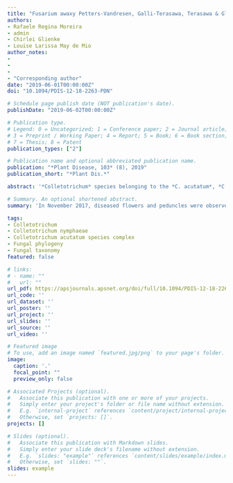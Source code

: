 ```yaml
---
title: "Fusarium awaxy Petters-Vandresen, Galli-Terasawa, Terasawa & Glienke, sp. nov."
authors:
- Rafaele Regina Moreira
- admin
- Chirlei Glienke
- Louise Larissa May de Mio
author_notes:
-
-
-
- "Corresponding author"
date: "2019-06-01T00:00:00Z"
doi: "10.1094/PDIS-12-18-2263-PDN"

# Schedule page publish date (NOT publication's date).
publishDate: "2019-06-02T00:00:00Z"

# Publication type.
# Legend: 0 = Uncategorized; 1 = Conference paper; 2 = Journal article;
# 3 = Preprint / Working Paper; 4 = Report; 5 = Book; 6 = Book section;
# 7 = Thesis; 8 = Patent
publication_types: ["2"]

# Publication name and optional abbreviated publication name.
publication: "*Plant Disease, 103* (8), 2019"
publication_short: "*Plant Dis.*"

abstract: '*Colletotrichum* species belonging to the *C. acutatum*, *C. gloeosporioides*, and *C. boninense* complexes were reported in *Pyrus* spp. to cause lesions on fruits and leaves (Fu et al. 2019). In November 2017, diseased flowers and peduncles were observed in a Japanese pear (Pyrus pyrifolia) orchard cultivar Hosui in Campo Largo and Quatro Barras, Paraná, Brazil. On the surface of the decayed tissue, acervuli and orange conidial masses were found. Pure cultures were obtained following monosporic isolation and grown on potato dextrose agar (PDA) at 25°C with a 12-h photoperiod under fluorescent light for 7 days. The colony color was white to gray on the surface and orange on the bottom of the dish. The conidia were one-celled, hyaline, fusiform, and with a length and width ranging between 9 and 20 μm, and between 3 and 6.5 μm, respectively. These morphological characteristics correspond to *Colletotrichum nymphaeae* (Pass.) Aa and several other phylogenetically close species (Damm et al. 2012). In order to perform the pathogenicity test, a suspension containing 1 × 104 conidia/ml was prepared from the monosporic isolates (PpCnPR17_02 and PpCnPR17_03) with 1-week-old cultures growing on PDA medium at 25°C with a 12-h photoperiod under fluorescent light. An aliquot of 20 µl of the suspension was deposited on the surface of flower structures, peduncles, and wounded ripe fruits of *P. pyrifolia* cultivar Hosui. Sterile distilled water drops served as controls. Each isolate treatment was arranged in a completely randomized design with five replications for fruit and peduncles and 10 replications for flowers. The inoculated structures were maintained in moist chambers for 20 days at 25 ± 2°C with a 12-h photoperiod under fluorescent light. Only the inoculated structures showed symptoms. Lesions, after inoculation, were observed in 3 days on flower structures, in 11 days on peduncles, and in 3 days on wounded ripe fruits. The pathogen was reisolated from the lesions. Colony and conidia morphology were identical to those of the original isolates, confirming Koch’s postulates. Fungal isolates were also characterized by sequencing of the internal transcribed spacer (ITS) rDNA using ITS1/IT4 primers, glyceraldehyde-3-phosphate dehydrogenase (GAPDH) using GDF1/GDR1 primers, chitin synthase 1 (CHS-1) using CHS-354R/CHS-79F, and β-tubulin (TUB2) using BT2Fd/Bt-2b primers (Damm et al. 2012). Phylogenetic analysis was performed with the concatenated sequence alignment of four genes (ITS, GAPDH, CHS-1, and TUB2) using MEGA 6.0 software. The nucleotide sequences were deposited at GenBank (ITS, MK659663, MK659799; GAPDH, MK673275, MK673276; CHS-1, MK673273, MK673274; and TUB, MK681922, MK681923). A Bayesian inference phylogenetic tree showed that the isolates PpCnPR17_02 and PpCnPR17_03 from *P. pyrifolia* clustered in one separate clade with sequences of *C. nymphaeae* deposited at GenBank (CBS129928 and IMI370491). Isolates identified as *C. nymphaeae* are considered as part of the *C. acutatum* species complex (Damm et al. 2012). To our knowledge, this is the first report of *C. nymphaeae* causing symptoms in flowers, peduncles, and fruits of pear in South America.'

# Summary. An optional shortened abstract.
summary: 'In November 2017, diseased flowers and peduncles were observed in a Japanese pear (*Pyrus pyrifolia*) orchard cultivar Hosui in Campo Largo and Quatro Barras, Paraná, Brazil. On the surface of the decayed tissue, acervuli and orange conidial masses were found. Isolates were identified as C. nymphaeae and are considered as part of the *C. acutatum* species complex (Damm et al. 2012). To our knowledge, this is the first report of *C. nymphaeae* causing symptoms in flowers, peduncles, and fruits of pear in South America.'

tags:
- Colletotrichum
- Colletotrichum nymphaeae
- Colletotrichum acutatum species complex
- Fungal phylogeny
- Fungal taxonomy
featured: false

# links:
# - name: ""
#   url: ""
url_pdf: https://apsjournals.apsnet.org/doi/full/10.1094/PDIS-12-18-2263-PDN
url_code: ''
url_dataset: ''
url_poster: ''
url_project: ''
url_slides: ''
url_source: ''
url_video: ''

# Featured image
# To use, add an image named `featured.jpg/png` to your page's folder. 
image:
  caption: '.'
  focal_point: ""
  preview_only: false

# Associated Projects (optional).
#   Associate this publication with one or more of your projects.
#   Simply enter your project's folder or file name without extension.
#   E.g. `internal-project` references `content/project/internal-project/index.md`.
#   Otherwise, set `projects: []`.
projects: []

# Slides (optional).
#   Associate this publication with Markdown slides.
#   Simply enter your slide deck's filename without extension.
#   E.g. `slides: "example"` references `content/slides/example/index.md`.
#   Otherwise, set `slides: ""`.
slides: example
---
```



